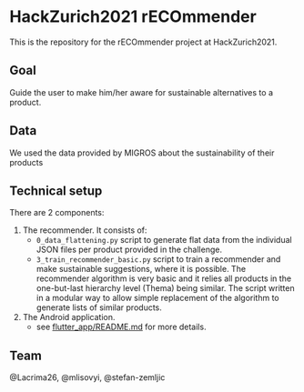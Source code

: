 ﻿# HackZurich2021 rECOmmender

This is the repository for the rECOmmender project at HackZurich2021.

## Goal

Guide the user to make him/her aware for sustainable alternatives to a product.

## Data

We used the data provided by MIGROS about the sustainability of their products

## Technical setup

There are 2 components:

1. The recommender. It consists of:
   * `0_data_flattening.py` script to generate flat data from the individual JSON files
     per product provided in the challenge.
   * `3_train_recommender_basic.py` script to train a recommender and make sustainable
   suggestions, where it is possible. The recommender algorithm is very basic and it
   relies all products in the one-but-last hierarchy level (Thema) being similar.
   The script written in a modular way to allow simple replacement of the algorithm
   to generate lists of similar products.
2. The Android application.
   * see [flutter_app/README.md](flutter_app/README.md) for more details.

## Team

@Lacrima26, @mlisovyi, @stefan-zemljic

